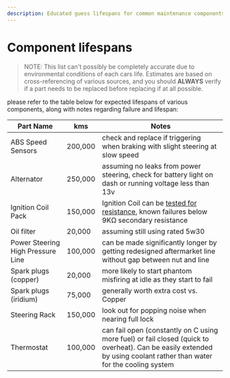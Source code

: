 ```yaml
---
description: Educated guess lifespans for common maintenance components for the 1999-2002 Ford Falcon AU (may be partially applicable to other vehicles)
---
```


# Component lifespans

> NOTE: This list can't possibly be completely accurate due to environmental conditions of each cars life. Estimates are based on cross-referencing of various sources, and you should **ALWAYS** verify if a part needs to be replaced before replacing if at all possible.

please refer to the table below for expected lifespans of various components, along with notes regarding failure and lifespan:

| Part Name | kms | Notes |
| --- | --- | --- |
| ABS Speed Sensors | 200,000 | check and replace if triggering when braking with slight steering at slow speed |
| Alternator | 250,000 | assuming no leaks from power steering, check for battery light on dash or running voltage less than 13v |
| Ignition Coil Pack | 150,000 | Ignition Coil can be [tested for resistance](../../Engine/IgnitionCoil/IgnitionCoil.md#ignition-coil-resistances), known failures below 9KΩ secondary resistance |
| Oil filter | 20,000 | assuming still using rated 5w30 |
| Power Steering High Pressure Line | 100,000 | can be made significantly longer by getting redesigned aftermarket line without gap between nut and line |
| Spark plugs (copper) | 20,000 | more likely to start phantom misfiring at idle as they start to fail |
| Spark plugs (iridium) | 75,000 | generally worth extra cost vs. Copper |
| Steering Rack | 150,000 | look out for popping noise when nearing full lock |
| Thermostat | 100,000 | can fail open (constantly on C using more fuel) or fail closed (quick to overheat). Can be easily extended by using coolant rather than water for the cooling system |